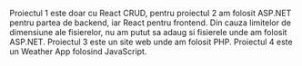 Proiectul 1 este doar cu React CRUD, pentru proiectul 2 am folosit ASP.NET pentru partea de backend, iar React pentru frontend.
Din cauza limitelor de dimensiune ale fisierelor, nu am putut sa adaug si fisierele unde am folosit ASP.NET.
Proiectul 3 este un site web unde am folosit PHP.
Proiectul 4 este un Weather App folosind JavaScript.
